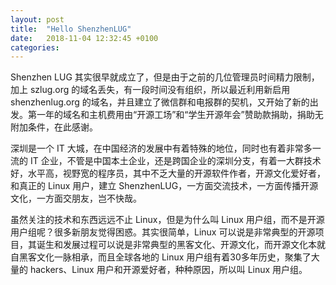 ```yaml
---
layout: post
title:  "Hello ShenzhenLUG"
date:   2018-11-04 12:32:45 +0100
categories:
---
```


Shenzhen LUG 其实很早就成立了，但是由于之前的几位管理员时间精力限制，加上 szlug.org 的域名丢失，有一段时间没有组织，所以最近利用新启用 shenzhenlug.org 的域名，并且建立了微信群和电报群的契机，又开始了新的出发。第一年的域名和主机费用由“开源工场”和“学生开源年会”赞助款捐助，捐助无附加条件，在此感谢。

深圳是一个 IT 大城，在中国经济的发展中有着特殊的地位，同时也有着非常多一流的 IT 企业，不管是中国本土企业，还是跨国企业的深圳分支，有着一大群技术好，水平高，视野宽的程序员，其中不乏大量的开源软件作者，开源文化爱好者，和真正的 Linux 用户，建立 ShenzhenLUG，一方面交流技术，一方面传播开源文化，一方面交朋友，岂不快哉。

虽然关注的技术和东西远远不止 Linux，但是为什么叫 Linux 用户组，而不是开源用户组呢？很多新朋友觉得困惑。其实很简单，Linux 可以说是非常典型的开源项目，其诞生和发展过程可以说是非常典型的黑客文化、开源文化，而开源文化本就自黑客文化一脉相承，而且全球各地的 Linux 用户组有着30多年历史，聚集了大量的 hackers、Linux 用户和开源爱好者，种种原因，所以叫 Linux 用户组。

